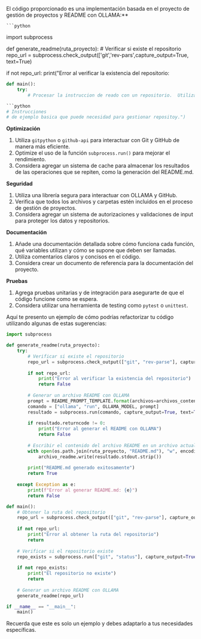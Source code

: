 El código proporcionado es una implementación basada en el proyecto de gestión de proyectos y README con OLLAMA:**

    ```python
import subprocess

def generate_readme(ruta_proyecto):
    # Verificar si existe el repositorio
repo_url = subprocess.check_output(['git','rev-pars',capture_output=True, text=True)
    
if not repo_url:
            print("Error al verificar la existencia del repositorio: 

```python
def main():
    try:
        # Procesar la instruccion de reado con un repositorio.  Utilizar una funcion de error que maneje cualquier excepcion

```python
# Instrucciones
# de ejemplo basica que puede necesidad para gestionar repositoy.")

```

**Optimización**

1. Utiliza `gitpython` o `github-api` para interactuar con Git y GitHub de manera más eficiente.
2. Optimize el uso de la función `subprocess.run()` para mejorar el rendimiento.
3. Considera agregar un sistema de cache para almacenar los resultados de las operaciones que se repiten, como la generación del README.md.

**Seguridad**

1. Utiliza una librería segura para interactuar con OLLAMA y GitHub.
2. Verifica que todos los archivos y carpetas estén incluidos en el proceso de gestión de proyectos.
3. Considera agregar un sistema de autorizaciones y validaciones de input para proteger los datos y repositorios.

**Documentación**

1. Añade una documentación detallada sobre cómo funciona cada función, qué variables utilizan y cómo se supone que deben ser llamadas.
2. Utiliza comentarios claros y concisos en el código.
3. Considera crear un documento de referencia para la documentación del proyecto.

**Pruebas**

1. Agrega pruebas unitarias y de integración para asegurarte de que el código funcione como se espera.
2. Considera utilizar una herramienta de testing como `pytest` o `unittest`.

Aquí te presento un ejemplo de cómo podrías refactorizar tu código utilizando algunas de estas sugerencias:

```python
import subprocess

def generate_readme(ruta_proyecto):
    try:
        # Verificar si existe el repositorio
        repo_url = subprocess.check_output(["git", "rev-parse"], capture_output=True, text=True)
        
        if not repo_url:
            print("Error al verificar la existencia del repositorio")
            return False
        
        # Generar un archivo README con OLLAMA
        prompt = README_PROMPT_TEMPLATE.format(archivos=archivos_contenido)
        comando = ["ollama", "run", OLLAMA_MODEL, prompt]
        resultado = subprocess.run(comando, capture_output=True, text=True)
        
        if resultado.returncode != 0:
            print("Error al generar el README con OLLAMA")
            return False
        
        # Escribir el contenido del archivo README en un archivo actualizado
        with open(os.path.join(ruta_proyecto, "README.md"), "w", encoding="utf-8") as archivo_readme:
            archivo_readme.write(resultado.stdout.strip())
        
        print("README.md generado exitosamente")
        return True
    
    except Exception as e:
        print(f"Error al generar README.md: {e}")
        return False

def main():
    # Obtener la ruta del repositorio
    repo_url = subprocess.check_output(["git", "rev-parse"], capture_output=True, text=True)
    
    if not repo_url:
        print("Error al obtener la ruta del repositorio")
        return
    
    # Verificar si el repositorio existe
    repo_exists = subprocess.run(["git", "status"], capture_output=True, text=True)
    
    if not repo_exists:
        print("El repositorio no existe")
        return
    
    # Generar un archivo README con OLLAMA
    generate_readme(repo_url)

if __name__ == "__main__":
    main()
```

Recuerda que este es solo un ejemplo y debes adaptarlo a tus necesidades específicas.